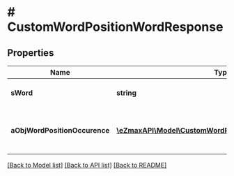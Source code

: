 # # CustomWordPositionWordResponse

## Properties

Name | Type | Description | Notes
------------ | ------------- | ------------- | -------------
**sWord** | **string** | The searched word |
**aObjWordPositionOccurence** | [**\eZmaxAPI\Model\CustomWordPositionOccurenceResponse[]**](CustomWordPositionOccurenceResponse.md) | The found occurences for the seached word |

[[Back to Model list]](../../README.md#models) [[Back to API list]](../../README.md#endpoints) [[Back to README]](../../README.md)

